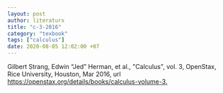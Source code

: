 ```yaml
---
layout: post
author: literaturx
title: "c-3-2016"
category: "texbook"
tags: ["calculus"]
date: 2020-08-05 12:02:00 +07
---
```


Gilbert Strang, Edwin “Jed” Herman, et al., "Calculus", vol. 3, OpenStax, Rice University, Houston, Mar 2016, url <https://openstax.org/details/books/calculus-volume-3>[.](https://drive.google.com/file/d/1YM2xHrrzBuYamoJBaxq7H-No_2EZl07T/view?usp=sharing)
